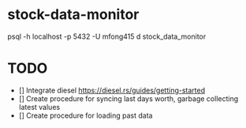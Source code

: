 # stock-data-monitor

psql -h localhost -p 5432 -U mfong415 d stock_data_monitor 
# TODO

- [] Integrate diesel https://diesel.rs/guides/getting-started
- [] Create procedure for syncing last days worth, garbage collecting latest values
- [] Create procedure for loading past data